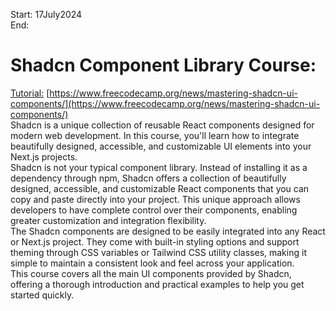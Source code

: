 Start: 17July2024</br>
End: </br>
# Shadcn Component Library Course:
[Tutorial:](https://www.youtube.com/watch?v=oidnyW71W0A) [https://www.freecodecamp.org/news/mastering-shadcn-ui-components/](https://www.freecodecamp.org/news/mastering-shadcn-ui-components/)</br>
Shadcn is a unique collection of reusable React components designed for modern web development. In this course, you'll learn how to integrate beautifully designed, accessible, and customizable UI elements into your Next.js projects.</br>
Shadcn is not your typical component library. Instead of installing it as a dependency through npm, Shadcn offers a collection of beautifully designed, accessible, and customizable React components that you can 
copy and paste directly into your project. This unique approach allows developers to have complete control over their components, enabling greater customization and integration flexibility.</br>
The Shadcn components are designed to be easily integrated into any React or Next.js project. They come with built-in styling options and support theming through CSS variables or Tailwind CSS utility classes,
making it simple to maintain a consistent look and feel across your application.</br>
This course covers all the main UI components provided by Shadcn, offering a thorough introduction and practical examples to help you get started quickly.</br>
